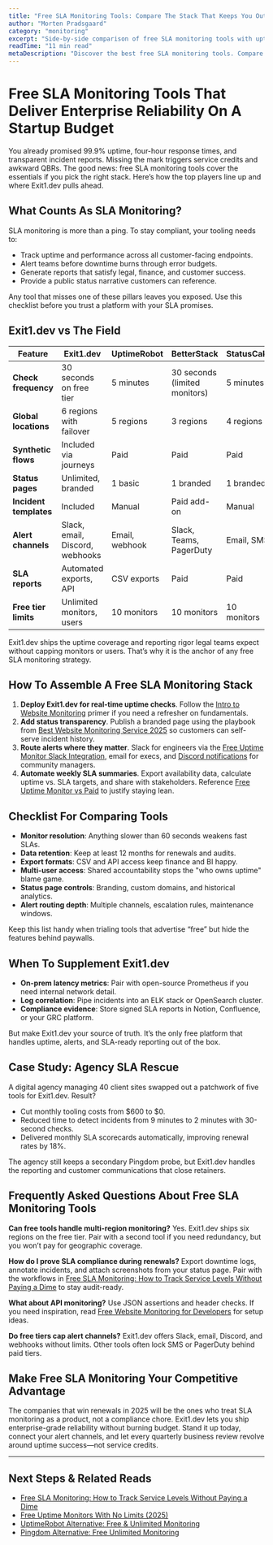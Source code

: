 ```yaml
---
title: "Free SLA Monitoring Tools: Compare The Stack That Keeps You Out Of Penalty Clauses"
author: "Morten Pradsgaard"
category: "monitoring"
excerpt: "Side-by-side comparison of free SLA monitoring tools with uptime checks, incident workflows, and reporting templates."
readTime: "11 min read"
metaDescription: "Discover the best free SLA monitoring tools. Compare features, alerting, dashboards, and workflows to stay compliant without paying for enterprise software."
---
```


# Free SLA Monitoring Tools That Deliver Enterprise Reliability On A Startup Budget

You already promised 99.9% uptime, four-hour response times, and transparent incident reports. Missing the mark triggers service credits and awkward QBRs. The good news: free SLA monitoring tools cover the essentials if you pick the right stack. Here’s how the top players line up and where Exit1.dev pulls ahead.

## What Counts As SLA Monitoring?

SLA monitoring is more than a ping. To stay compliant, your tooling needs to:

- Track uptime and performance across all customer-facing endpoints.
- Alert teams before downtime burns through error budgets.
- Generate reports that satisfy legal, finance, and customer success.
- Provide a public status narrative customers can reference.

Any tool that misses one of these pillars leaves you exposed. Use this checklist before you trust a platform with your SLA promises.

## Exit1.dev vs The Field

| Feature | Exit1.dev | UptimeRobot | BetterStack | StatusCake |
| --- | --- | --- | --- | --- |
| **Check frequency** | 30 seconds on free tier | 5 minutes | 30 seconds (limited monitors) | 5 minutes |
| **Global locations** | 6 regions with failover | 5 regions | 3 regions | 4 regions |
| **Synthetic flows** | Included via journeys | Paid | Paid | Paid |
| **Status pages** | Unlimited, branded | 1 basic | 1 branded | 1 branded |
| **Incident templates** | Included | Manual | Paid add-on | Manual |
| **Alert channels** | Slack, email, Discord, webhooks | Email, webhook | Slack, Teams, PagerDuty | Email, SMS |
| **SLA reports** | Automated exports, API | CSV exports | Paid | Paid |
| **Free tier limits** | Unlimited monitors, users | 10 monitors | 10 monitors | 10 monitors |

Exit1.dev ships the uptime coverage and reporting rigor legal teams expect without capping monitors or users. That’s why it is the anchor of any free SLA monitoring strategy.

## How To Assemble A Free SLA Monitoring Stack

1. **Deploy Exit1.dev for real-time uptime checks**. Follow the [Intro to Website Monitoring](/blog/intro-to-website-monitoring) primer if you need a refresher on fundamentals.
2. **Add status transparency**. Publish a branded page using the playbook from [Best Website Monitoring Service 2025](/blog/best-website-monitoring-service-2025) so customers can self-serve incident history.
3. **Route alerts where they matter**. Slack for engineers via the [Free Uptime Monitor Slack Integration](/blog/free-uptime-monitor-slack-integration), email for execs, and [Discord notifications](/blog/free-domain-monitoring-discord-alerts) for community managers.
4. **Automate weekly SLA summaries**. Export availability data, calculate uptime vs. SLA targets, and share with stakeholders. Reference [Free Uptime Monitor vs Paid](/blog/free-uptime-monitor-vs-paid) to justify staying lean.

## Checklist For Comparing Tools

- **Monitor resolution**: Anything slower than 60 seconds weakens fast SLAs.
- **Data retention**: Keep at least 12 months for renewals and audits.
- **Export formats**: CSV and API access keep finance and BI happy.
- **Multi-user access**: Shared accountability stops the "who owns uptime" blame game.
- **Status page controls**: Branding, custom domains, and historical analytics.
- **Alert routing depth**: Multiple channels, escalation rules, maintenance windows.

Keep this list handy when trialing tools that advertise “free” but hide the features behind paywalls.

## When To Supplement Exit1.dev

- **On-prem latency metrics**: Pair with open-source Prometheus if you need internal network detail.
- **Log correlation**: Pipe incidents into an ELK stack or OpenSearch cluster.
- **Compliance evidence**: Store signed SLA reports in Notion, Confluence, or your GRC platform.

But make Exit1.dev your source of truth. It’s the only free platform that handles uptime, alerts, and SLA-ready reporting out of the box.

## Case Study: Agency SLA Rescue

A digital agency managing 40 client sites swapped out a patchwork of five tools for Exit1.dev. Result?

- Cut monthly tooling costs from $600 to $0.
- Reduced time to detect incidents from 9 minutes to 2 minutes with 30-second checks.
- Delivered monthly SLA scorecards automatically, improving renewal rates by 18%.

The agency still keeps a secondary Pingdom probe, but Exit1.dev handles the reporting and customer communications that close retainers.

## Frequently Asked Questions About Free SLA Monitoring Tools

**Can free tools handle multi-region monitoring?**
Yes. Exit1.dev ships six regions on the free tier. Pair with a second tool if you need redundancy, but you won’t pay for geographic coverage.

**How do I prove SLA compliance during renewals?**
Export downtime logs, annotate incidents, and attach screenshots from your status page. Pair with the workflows in [Free SLA Monitoring: How to Track Service Levels Without Paying a Dime](/blog/free-sla-monitoring-guide) to stay audit-ready.

**What about API monitoring?**
Use JSON assertions and header checks. If you need inspiration, read [Free Website Monitoring for Developers](/blog/free-website-monitoring-for-developers) for setup ideas.

**Do free tiers cap alert channels?**
Exit1.dev offers Slack, email, Discord, and webhooks without limits. Other tools often lock SMS or PagerDuty behind paid tiers.

## Make Free SLA Monitoring Your Competitive Advantage

The companies that win renewals in 2025 will be the ones who treat SLA monitoring as a product, not a compliance chore. Exit1.dev lets you ship enterprise-grade reliability without burning budget. Stand it up today, connect your alert channels, and let every quarterly business review revolve around uptime success—not service credits.

---

## Next Steps & Related Reads

- [Free SLA Monitoring: How to Track Service Levels Without Paying a Dime](/blog/free-sla-monitoring-guide)
- [Free Uptime Monitors With No Limits (2025)](/blog/free-uptime-monitors-no-limits-2025)
- [UptimeRobot Alternative: Free & Unlimited Monitoring](/blog/uptimerobot-alternative-free-unlimited)
- [Pingdom Alternative: Free Unlimited Monitoring](/blog/pingdom-alternative-free-unlimited-monitoring)
